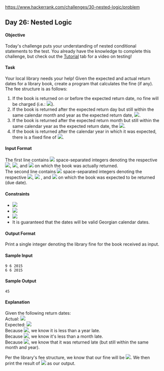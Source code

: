 https://www.hackerrank.com/challenges/30-nested-logic/problem

## Day 26: Nested Logic

#### Objective
Today's challenge puts your understanding of nested conditional statements to the test. You already have the knowledge to complete this challenge, but check out the [Tutorial](https://www.hackerrank.com/challenges/30-nested-logic/tutorial) tab for a video on testing!

#### Task
Your local library needs your help! Given the expected and actual return dates for a library book, create a program that calculates the fine (if any). The fee structure is as follows:

1. If the book is returned on or before the expected return date, no fine will be charged (i.e.: <img src="https://latex.codecogs.com/svg.latex?\Large&space;fine=0">).<br>
2. If the book is returned after the expected return day but still within the same calendar month and year as the expected return date, <img src="https://latex.codecogs.com/svg.latex?\Large&space;fine=15{\;}{Hackos}\times{(the{\;}number{\;}of{\;}days{\;}late)}">.
3. If the book is returned after the expected return month but still within the same calendar year as the expected return date, the <img src="https://latex.codecogs.com/svg.latex?\Large&space;fine=400{\;}Hackos\times{(the{\;}number{\;}of{\;}months{\;}late)}">.<br>
4. If the book is returned after the calendar year in which it was expected, there is a fixed fine of <img src="https://latex.codecogs.com/svg.latex?\Large&space;10000{\;}Hackos">.

#### Input Format

The first line contains <img src="https://latex.codecogs.com/svg.latex?\Large&space;3"> space-separated integers denoting the respective <img src="https://latex.codecogs.com/svg.latex?\Large&space;day">, <img src="https://latex.codecogs.com/svg.latex?\Large&space;month">, and <img src="https://latex.codecogs.com/svg.latex?\Large&space;year"> on which the book was actually returned.<br>
The second line contains <img src="https://latex.codecogs.com/svg.latex?\Large&space;3"> space-separated integers denoting the respective <img src="https://latex.codecogs.com/svg.latex?\Large&space;day">, <img src="https://latex.codecogs.com/svg.latex?\Large&space;month"> , and <img src="https://latex.codecogs.com/svg.latex?\Large&space;year"> on which the book was expected to be returned (due date).

#### Constraints
- <img src="https://latex.codecogs.com/svg.latex?\Large&space;1\le{D}\le{31}">
- <img src="https://latex.codecogs.com/svg.latex?\Large&space;1\le{M}\le{12}">
- <img src="https://latex.codecogs.com/svg.latex?\Large&space;1\le{Y}\le{3000}">
- It is guaranteed that the dates will be valid Georgian calendar dates.

#### Output Format

Print a single integer denoting the library fine for the book received as input.

#### Sample Input
```
9 6 2015
6 6 2015
```
#### Sample Output
```
45
```
#### Explanation

Given the following return dates:<br>
Actual: <img src="https://latex.codecogs.com/svg.latex?\Large&space;D_a=9,M_a=6,Y_a=2015"><br>
Expected: <img src="https://latex.codecogs.com/svg.latex?\Large&space;D_e=6,M_e=6,Y_e=2015"><br>
Because <img src="https://latex.codecogs.com/svg.latex?\Large&space;Y_e\equiv{Y_a}">, we know it is less than a year late.<br>
Because <img src="https://latex.codecogs.com/svg.latex?\Large&space;M_e\equiv{M_a}">, we know it's less than a month late.<br>
Because <img src="https://latex.codecogs.com/svg.latex?\Large&space;D_e<D_a">, we know that it was returned late (but still within the same month and year).

Per the library's fee structure, we know that our fine will be <img src="https://latex.codecogs.com/svg.latex?\Large&space;15{\;}Hackos\times{(days{\;}late)}">. We then print the result of <img src="https://latex.codecogs.com/svg.latex?\Large&space;15\times{(D_a-D_e)}=15\times{(9-6)}=45"> as our output.
